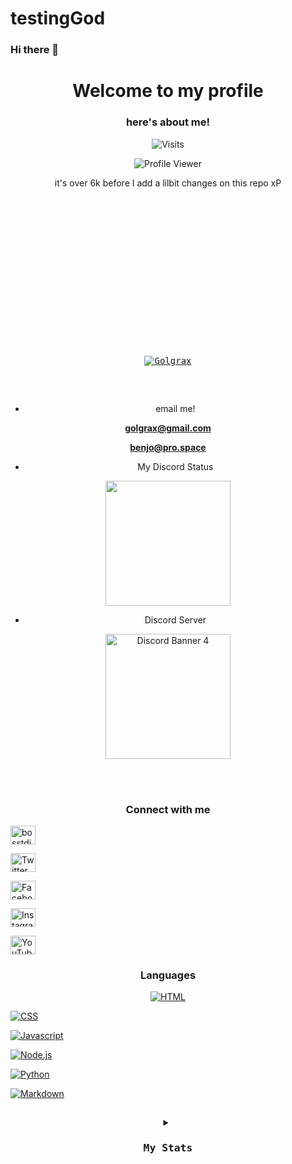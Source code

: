 # testingGod
### Hi there 👋

<h1 align="center">Welcome to my profile</h1>

<h3 align="center">here's about me!</h3>

<p align="center"> <img src="https://komarev.com/ghpvc/?username=Golgrax&label=Visitors&color=ab00ab&style=flat-square" alt="Visits" /> </p>

<p align="center"> <img src="https://komarev.com/ghpvc/?username=Golgrax&label=Profile%20views&color=B00B69&style=flat" alt="Profile Viewer" /> </p>

<h align="center">





 <p align="center"> it's over 6k before I add a lilbit changes on this repo xP</p>

 
 
 
 
 
 
<pre>






 
 
 
 
  
  
  
  
   
<p align="center"> <a href="https://github.com/Golgrax?tab=repositories"><img src="https://github-profile-trophy.vercel.app/?username=Golgrax" alt="Golgrax" /></a> </p>

</pre>

- email me! <br>

**golgrax@gmail.com** <br>

**benjo@pro.space**

- My Discord Status<br>

<p align="center">

<img width="200" src="https://discord-readme-badge.vercel.app/api?id=415464095030968320">

</p>

- Discord Server<br>

<p align="center">

<img width="200" src="https://discordapp.com/api/guilds/520499240150106148/widget.png?style=banner4" alt="Discord Banner 4"/>

</p>

</br>

</br>

</h>

<h3 align="center">Connect with me</h3>

<p align="center">

<a href="https://dev.to/bosstdiscord" target="blank"><img align="center" src="https://raw.githubusercontent.com/rahuldkjain/github-profile-readme-generator/master/src/images/icons/Social/devto.svg" alt="bosstdiscord" height="30" width="40" /></a>

<a href="https://twitter.com/BughawBenjo" target="blank"><img align="center" src="https://raw.githubusercontent.com/rahuldkjain/github-profile-readme-generator/master/src/images/icons/Social/twitter.svg" alt="Twitter" height="30" width="40" /></a>

<a href="https://fb.com/Golgrax" target="blank"><img align="center" src="https://raw.githubusercontent.com/rahuldkjain/github-profile-readme-generator/master/src/images/icons/Social/facebook.svg" alt="Facebook" height="30" width="40" /></a>

<a href="https://instagram.com/golgrax" target="blank"><img align="center" src="https://raw.githubusercontent.com/rahuldkjain/github-profile-readme-generator/master/src/images/icons/Social/instagram.svg" alt="Instagram" height="30" width="40" /></a>

<a href="https://www.youtube.com/channel/UCd3MyQ0HJv_TprG0GHtJ6cQ" target="blank"><img align="center" src="https://raw.githubusercontent.com/rahuldkjain/github-profile-readme-generator/master/src/images/icons/Social/youtube.svg" alt="YouTube Channel" height="30" width="40" /></a>

</p>

<h3 align="center">Languages</h3>

<p align="center"> <a href="https://www.google.com/search?q=HTML&oq=HTML&aqs=chrome..69i57j69i60j69i61j69i60j35i39l2j0i433i512l2.1265j0j7&client=ms-android-huawei-rev1&sourceid=chrome-mobile&ie=UTF-8" target="_blank" rel="noreferrer"> <img src="https://camo.githubusercontent.com/b4c648ad32f8f9f7c328a4dd59b5df0eb2a4e2623095e31d059f026979129491/68747470733a2f2f696d672e736869656c64732e696f2f62616467652f48544d4c2d4533344632362e7376673f6c6f676f3d68746d6c35266c6f676f436f6c6f723d7768697465" alt="HTML"/> </a> 

 <a href="https://www.google.com/search?q=CSS&oq=CSS&aqs=chrome..69i57j69i60j69i61j69i60j35i39l2j0i433i512l2.1265j0j7&client=ms-android-huawei-rev1&sourceid=chrome-mobile&ie=UTF-8" target="_blank" rel="noreferrer"> <img src="https://camo.githubusercontent.com/53132716f8ed401a79d8c0980b9666b6cd8ce8e7faed1beeb328f821b44850bc/68747470733a2f2f696d672e736869656c64732e696f2f62616467652f4353532d3135373242362e7376673f6c6f676f3d63737333266c6f676f436f6c6f723d7768697465" alt="CSS"/> </a> 

 <a href="https://www.google.com/search?q=Javascript&oq=Javascript&aqs=chrome..69i57j69i60j69i61j69i60j35i39l2j0i433i512l2.1265j0j7&client=ms-android-huawei-rev1&sourceid=chrome-mobile&ie=UTF-8" target="_blank" rel="noreferrer"> <img src="https://camo.githubusercontent.com/9a794a64d79bb070a8009cf27eb31c989d09d43a65f95362c88ed6c28218319b/68747470733a2f2f696d672e736869656c64732e696f2f62616467652f4a6176615363726970742d4637444631452e7376673f6c6f676f3d6a617661736372697074266c6f676f436f6c6f723d626c61636b" alt="Javascript"/> </a> 

 <a href="https://www.google.com/search?q=Node.js&oq=Node.js&aqs=chrome..69i57j69i60j69i61j69i60j35i39l2j0i433i512l2.1265j0j7&client=ms-android-huawei-rev1&sourceid=chrome-mobile&ie=UTF-8" target="_blank" rel="noreferrer"> <img src="https://camo.githubusercontent.com/03d91be86cc33b72b22f8e84f2706a0a91ab0fca763566745ea6e3f72562811e/68747470733a2f2f696d672e736869656c64732e696f2f62616467652f4e6f64652e6a732d3433383533442e7376673f6c6f676f3d6e6f64652e6a73266c6f676f436f6c6f723d7768697465" alt="Node.js"/> </a> 

 <a href="https://www.google.com/search?q=Python&oq=Python&aqs=chrome..69i57j69i60j69i61j69i60j35i39l2j0i433i512l2.1265j0j7&client=ms-android-huawei-rev1&sourceid=chrome-mobile&ie=UTF-8" target="_blank" rel="noreferrer"> <img src="https://camo.githubusercontent.com/808dfd4514d73d808f2a42e033ec59d350a25356be62824be52e3b258afeb5e6/68747470733a2f2f696d672e736869656c64732e696f2f62616467652f507974686f6e2d3134333534432e7376673f6c6f676f3d707974686f6e266c6f676f436f6c6f723d7768697465" alt="Python"/> </a> 

 <a href="https://www.google.com/search?q=Markdown&oq=Markdown&aqs=chrome..69i57j69i60j69i61j69i60j35i39l2j0i433i512l2.1265j0j7&client=ms-android-huawei-rev1&sourceid=chrome-mobile&ie=UTF-8" target="_blank" rel="noreferrer"> <img src="https://camo.githubusercontent.com/0efd050828ea5aa9f24a975795966252bcaa93ce8d2bb4823bc75b52931a9749/68747470733a2f2f696d672e736869656c64732e696f2f62616467652f4d61726b646f776e2d3030303030302e7376673f6c6f676f3d6d61726b646f776e266c6f676f436f6c6f723d7768697465" alt="Markdown"/> </a> 

<b3>

           

           

<pre>

<details align="center"><summary><h3>My Stats</h3></summary>

<p><img align="center" src="https://github-readme-stats.vercel.app/api/top-langs?username=Golgrax&show_icons=true&theme=dark&title_color=006e00&text_color=00ff33&bg_color=000008&locale=en&layout=compact" alt="Golgrax" /></p>

<p>&nbsp;<img align="center" src="https://github-readme-stats.vercel.app/api?username=Golgrax&show_icons=true&theme=cobalt&title_color=ffc2ff&text_color=b00b69&bg_color=000008&locale=en" alt="Golgrax" /></p>

<p><img align="center" src="https://github-readme-streak-stats.herokuapp.com/?user=Golgrax&theme=highcontrast" alt="Golgraxa" /></p>

</pre>

